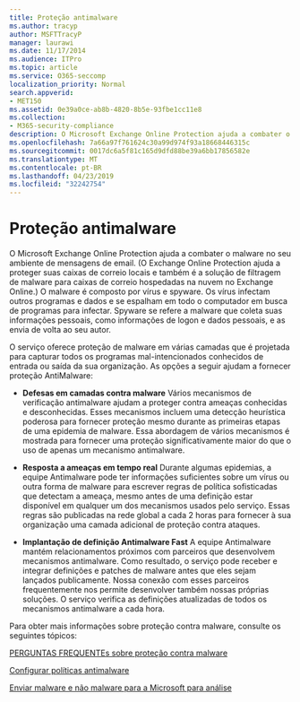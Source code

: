 ```yaml
---
title: Proteção antimalware
ms.author: tracyp
author: MSFTTracyP
manager: laurawi
ms.date: 11/17/2014
ms.audience: ITPro
ms.topic: article
ms.service: O365-seccomp
localization_priority: Normal
search.appverid:
- MET150
ms.assetid: 0e39a0ce-ab8b-4820-8b5e-93fbe1cc11e8
ms.collection:
- M365-security-compliance
description: O Microsoft Exchange Online Protection ajuda a combater o malware no seu ambiente de mensagens de email. Malware é composto por vírus e spywares. Os vírus infectam outros programas e dados e se espalham em todo o computador em busca de programas para infectar. Spyware se refere a malware que coleta suas informações pessoais, como informações de logon e dados pessoais, e as envia de volta ao seu autor.
ms.openlocfilehash: 7a66a97f761624c30a99d974f93a18668446315c
ms.sourcegitcommit: 0017dc6a5f81c165d9dfd88be39a6bb17856582e
ms.translationtype: MT
ms.contentlocale: pt-BR
ms.lasthandoff: 04/23/2019
ms.locfileid: "32242754"
---
```

# <a name="anti-malware-protection"></a>Proteção antimalware

O Microsoft Exchange Online Protection ajuda a combater o malware no seu ambiente de mensagens de email. (O Exchange Online Protection ajuda a proteger suas caixas de correio locais e também é a solução de filtragem de malware para caixas de correio hospedadas na nuvem no Exchange Online.) O malware é composto por vírus e spyware. Os vírus infectam outros programas e dados e se espalham em todo o computador em busca de programas para infectar. Spyware se refere a malware que coleta suas informações pessoais, como informações de logon e dados pessoais, e as envia de volta ao seu autor. 
  
O serviço oferece proteção de malware em várias camadas que é projetada para capturar todos os programas mal-intencionados conhecidos de entrada ou saída da sua organização. As opções a seguir ajudam a fornecer proteção AntiMalware:
  
- **Defesas em camadas contra malware** Vários mecanismos de verificação antimalware ajudam a proteger contra ameaças conhecidas e desconhecidas. Esses mecanismos incluem uma detecção heurística poderosa para fornecer proteção mesmo durante as primeiras etapas de uma epidemia de malware. Essa abordagem de vários mecanismos é mostrada para fornecer uma proteção significativamente maior do que o uso de apenas um mecanismo antimalware. 
    
- **Resposta a ameaças em tempo real** Durante algumas epidemias, a equipe Antimalware pode ter informações suficientes sobre um vírus ou outra forma de malware para escrever regras de política sofisticadas que detectam a ameaça, mesmo antes de uma definição estar disponível em qualquer um dos mecanismos usados pelo serviço. Essas regras são publicadas na rede global a cada 2 horas para fornecer à sua organização uma camada adicional de proteção contra ataques. 
    
- **Implantação de definição Antimalware Fast** A equipe Antimalware mantém relacionamentos próximos com parceiros que desenvolvem mecanismos antimalware. Como resultado, o serviço pode receber e integrar definições e patches de malware antes que eles sejam lançados publicamente. Nossa conexão com esses parceiros frequentemente nos permite desenvolver também nossas próprias soluções. O serviço verifica as definições atualizadas de todos os mecanismos antimalware a cada hora. 
    
Para obter mais informações sobre proteção contra malware, consulte os seguintes tópicos: 
  
[PERGUNTAS FREQUENTEs sobre proteção contra malware](anti-malware-protection-faq-eop.md)
  
[Configurar políticas antimalware](configure-anti-malware-policies.md)
  
[Enviar malware e não malware para a Microsoft para análise](submitting-malware-and-non-malware-to-microsoft-for-analysis.md)
  

